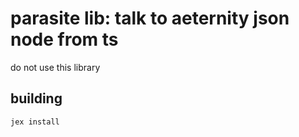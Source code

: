 # parasite lib: talk to aeternity json node from ts

do not use this library


## building

```
jex install
```
